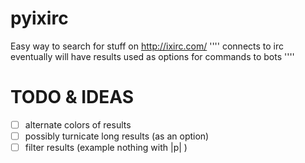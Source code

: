 # pyixirc
Easy way to search for stuff on http://ixirc.com/ 
''''
connects to irc
eventually will have results used as options for commands to bots
''''
# TODO & IDEAS
- [ ] alternate colors of results
- [ ] possibly turnicate long results (as an option)
- [ ] filter results (example nothing with |p| )
